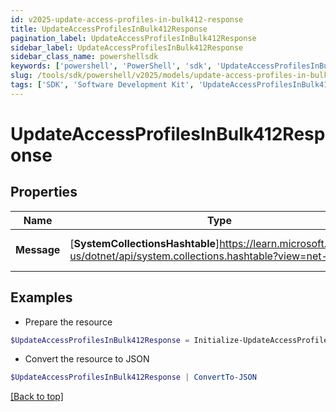```yaml
---
id: v2025-update-access-profiles-in-bulk412-response
title: UpdateAccessProfilesInBulk412Response
pagination_label: UpdateAccessProfilesInBulk412Response
sidebar_label: UpdateAccessProfilesInBulk412Response
sidebar_class_name: powershellsdk
keywords: ['powershell', 'PowerShell', 'sdk', 'UpdateAccessProfilesInBulk412Response', 'V2025UpdateAccessProfilesInBulk412Response'] 
slug: /tools/sdk/powershell/v2025/models/update-access-profiles-in-bulk412-response
tags: ['SDK', 'Software Development Kit', 'UpdateAccessProfilesInBulk412Response', 'V2025UpdateAccessProfilesInBulk412Response']
---
```



# UpdateAccessProfilesInBulk412Response

## Properties

Name | Type | Description | Notes
------------ | ------------- | ------------- | -------------
**Message** | [**SystemCollectionsHashtable**]https://learn.microsoft.com/en-us/dotnet/api/system.collections.hashtable?view=net-9.0 | A message describing the error | [optional] 

## Examples

- Prepare the resource
```powershell
$UpdateAccessProfilesInBulk412Response = Initialize-UpdateAccessProfilesInBulk412Response  -Message  API/Feature not enabled for your organization.
```

- Convert the resource to JSON
```powershell
$UpdateAccessProfilesInBulk412Response | ConvertTo-JSON
```


[[Back to top]](#) 

